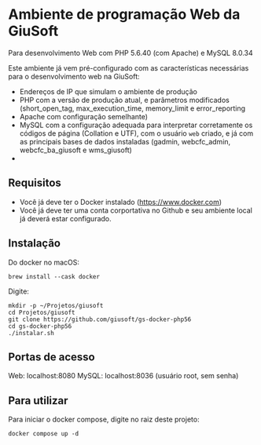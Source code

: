# Ambiente de programação Web da GiuSoft
Para desenvolvimento Web com PHP 5.6.40 (com Apache) e MySQL 8.0.34

Este ambiente já vem pré-configurado com as características necessárias para o desenvolvimento web na GiuSoft:

- Endereços de IP que simulam o ambiente de produção
- PHP com a versão de produção atual, e parâmetros modificados (short_open_tag, max_execution_time, memory_limit e error_reporting
- Apache com configuração semelhante)
- MySQL com a configuração adequada para interpretar corretamente os códigos de página (Collation e UTF), com o usuário `web` criado, e já com as principais bases de dados instaladas (gadmin, webcfc_admin, webcfc_ba_giusoft e wms_giusoft)
- 

## Requisitos

- Você já deve ter o Docker instalado (https://www.docker.com)
- Você já deve ter uma conta corportativa no Github e seu ambiente local já deverá estar configurado.

## Instalação

Do docker no macOS:

`brew install --cask docker`


Digite:
```
mkdir -p ~/Projetos/giusoft
cd Projetos/giusoft
git clone https://github.com/giusoft/gs-docker-php56
cd gs-docker-php56
./instalar.sh
```

## Portas de acesso

Web: localhost:8080
MySQL: localhost:8036 (usuário root, sem senha)

## Para utilizar

Para iniciar o docker compose, digite no raiz deste projeto:

`docker compose up -d`